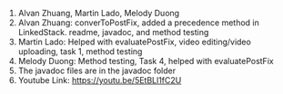 1. Alvan Zhuang, Martin Lado, Melody Duong
2. Alvan Zhuang: converToPostFix, added a precedence method in LinkedStack. readme, javadoc, and method testing
2. Martin Lado: Helped with evaluatePostFix, video editing/video uploading, task 1, method testing
2. Melody Duong: Method testing, Task 4, helped with evaluatePostFix
3. The javadoc files are in the javadoc folder
4. Youtube Link: https://youtu.be/5EtBLl1fC2U
